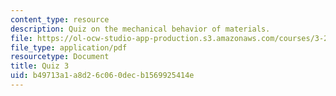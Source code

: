 ```yaml
---
content_type: resource
description: Quiz on the mechanical behavior of materials.
file: https://ol-ocw-studio-app-production.s3.amazonaws.com/courses/3-22-mechanical-behavior-of-materials-spring-2008/b49713a1a8d26c060decb1569925414e_quiz3.pdf
file_type: application/pdf
resourcetype: Document
title: Quiz 3
uid: b49713a1-a8d2-6c06-0dec-b1569925414e
---
```

